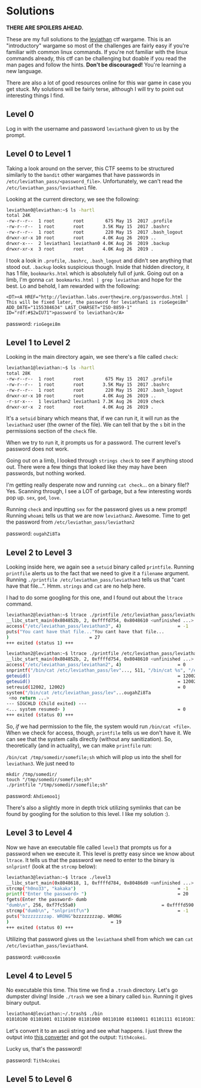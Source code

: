 # Solutions
**THERE ARE SPOILERS AHEAD.**

These are my full solutions to the [leviathan](https://overthewire.org/wargames/leviathan/) ctf wargame. This is an "introductory" wargame so most of the challenges are fairly easy if you're familiar with common linux commands. If you're not familiar with the linux commands already, this ctf can be challenging but doable if you read the man pages and follow the hints. **Don't be discouraged!** You're learning a new language.

There are also a lot of good resources online for this war game in case you get stuck. My solutions will be fairly terse, although I will try to point out interesting things I find.


## Level 0
Log in with the username and password `leviathan0` given to us by the prompt.

## Level 0 to Level 1
Taking a look around on the server, this CTF seems to be structured similarly to the `bandit` other wargames that have passwords in `/etc/leviathan_pass/<password_file>`. Unfortunately, we can't read the `/etc/leviathan_pass/leviathan1` file.

Looking at the current directory, we see the following:

```bash
leviathan0@leviathan:~$ ls -hartl
total 24K
-rw-r--r--  1 root       root        675 May 15  2017 .profile
-rw-r--r--  1 root       root       3.5K May 15  2017 .bashrc
-rw-r--r--  1 root       root        220 May 15  2017 .bash_logout
drwxr-xr-x 10 root       root       4.0K Aug 26  2019 ..
drwxr-x---  2 leviathan1 leviathan0 4.0K Aug 26  2019 .backup
drwxr-xr-x  3 root       root       4.0K Aug 26  2019 .
```

I took a look in `.profile`, `.bashrc`, `.bash_logout` and didn't see anything that stood out. `.backup` looks suspicious though. Inside that hidden directory, it has 1 file, `bookmarks.html` which is absolutely full of junk. Going out on a limb, I'm gonna `cat bookmarks.html | grep leviathan` and hope for the best. Lo and behold, I am rewarded with the following:

```
<DT><A HREF="http://leviathan.labs.overthewire.org/passwordus.html | This will be fixed later, the password for leviathan1 is rioGegei8m" ADD_DATE="1155384634" LAST_CHARSET="ISO-8859-1" ID="rdf:#$2wIU71">password to leviathan1</A>
```

password: `rioGegei8m`

## Level 1 to Level 2
Looking in the main directory again, we see there's a file called `check`:

```bash
leviathan1@leviathan:~$ ls -hartl
total 28K
-rw-r--r--  1 root       root        675 May 15  2017 .profile
-rw-r--r--  1 root       root       3.5K May 15  2017 .bashrc
-rw-r--r--  1 root       root        220 May 15  2017 .bash_logout
drwxr-xr-x 10 root       root       4.0K Aug 26  2019 ..
-r-sr-x---  1 leviathan2 leviathan1 7.3K Aug 26  2019 check
drwxr-xr-x  2 root       root       4.0K Aug 26  2019 .
```

It's a `setuid` binary which means that, if we can run it, it will run as the `leviathan2` user (the owner of the file). We can tell that by the `s` bit in the permissions section of the `check` file.

When we try to run it, it prompts us for a password. The current level's password does not work.

Going out on a limb, I looked through `strings check` to see if anything stood out. There were a few things that looked like they may have been passwords, but nothing worked.

I'm getting really desperate now and running `cat check`... on a binary file!? Yes. Scanning through, I see a LOT of garbage, but a few interesting words pop up. `sex`, `god`, `love`.

Running `check` and inputting `sex` for the password gives us a new prompt! Running `whoami` tells us that we are now `leviathan2`. Awesome. Time to get the password from `/etc/leviathan_pass/leviathan2`

password: `ougahZi8Ta`

## Level 2 to Level 3
Looking inside here, we again see a `setuid` binary called `printfile`. Running `printfile` alerts us to the fact that we need to give it a `filename` argument. Running `./printfile /etc/leviathan_pass/leviathan3` tells us that "cant have that file...". Hmm. `strings` and `cat` are no help here.

I had to do some googling for this one, and I found out about the `ltrace` command.

```bash
leviathan2@leviathan:~$ ltrace ./printfile /etc/leviathan_pass/leviathan3
__libc_start_main(0x804852b, 2, 0xffffd754, 0x8048610 <unfinished ...>
access("/etc/leviathan_pass/leviathan3", 4)                     = -1
puts("You cant have that file..."You cant have that file...
)                              = 27
+++ exited (status 1) +++
```

```bash
leviathan2@leviathan:~$ ltrace ./printfile /etc/leviathan_pass/leviathan2
__libc_start_main(0x804852b, 2, 0xffffd754, 0x8048610 <unfinished ...>
access("/etc/leviathan_pass/leviathan2", 4)                     = 0
snprintf("/bin/cat /etc/leviathan_pass/lev"..., 511, "/bin/cat %s", "/etc/leviathan_pass/leviathan2") = 39
geteuid()                                                       = 12002
geteuid()                                                       = 12002
setreuid(12002, 12002)                                          = 0
system("/bin/cat /etc/leviathan_pass/lev"...ougahZi8Ta
 <no return ...>
--- SIGCHLD (Child exited) ---
<... system resumed> )                                          = 0
+++ exited (status 0) +++
```

So, _if_ we had permission to the file, the system would run `/bin/cat <file>`. When we check for access, though, `printfile` tells us we don't have it. We can see that the system calls directly (without any sanitization). So, theoretically (and in actuality), we can make `printfile` run:

`/bin/cat /tmp/somedir/somefile;sh` which will plop us into the shell for `leviathan3`. We just need to

```
mkdir /tmp/somedir/
touch "/tmp/somedir/somefile;sh"
./printfile "/tmp/somedir/somefile;sh"
```

password: `Ahdiemoo1j`

There's also a slightly more in depth trick utilizing symlinks that can be found by googling for the solution to this level. I like my solution :).

## Level 3 to Level 4
Now we have an executable file called `level3` that prompts us for a password when we execute it. This level is pretty easy since we know about `ltrace`. It tells us that the password we need to enter to the binary is `snlprintf` (look at the `strcmp` below):

```bash
leviathan3@leviathan:~$ ltrace ./level3
__libc_start_main(0x8048618, 1, 0xffffd784, 0x80486d0 <unfinished ...>
strcmp("h0no33", "kakaka")                                      = -1
printf("Enter the password> ")                                  = 20
fgets(Enter the password> dumb
"dumb\n", 256, 0xf7fc55a0)                                = 0xffffd590
strcmp("dumb\n", "snlprintf\n")                                 = -1
puts("bzzzzzzzzap. WRONG"bzzzzzzzzap. WRONG
)                                      = 19
+++ exited (status 0) +++
```

Utilizing that password gives us the `leviathan4` shell from which we can `cat /etc/leviathan_pass/leviathan4`.

password: `vuH0coox6m`

## Level 4 to Level 5
No executable this time. This time we find a `.trash` directory. Let's go dumpster diving! Inside `./trash` we see a binary called `bin`. Running it gives binary output.

```bash
leviathan4@leviathan:~/.trash$ ./bin
01010100 01101001 01110100 01101000 00110100 01100011 01101111 01101011 01100101 01101001 00001010
```

Let's convert it to an ascii string and see what happens. I just threw the output into [this converter](https://www.binaryhexconverter.com/binary-to-ascii-text-converter) and got the output: `Tith4cokei`.

Lucky us, that's the password!

password: `Tith4cokei`

## Level 5 to Level 6



